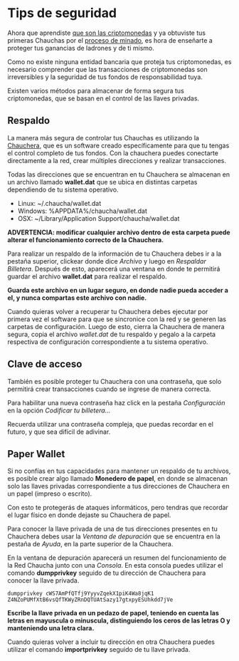 # Tips de seguridad

Ahora que aprendiste [que son las criptomonedas](/intro) y ya obtuviste tus primeras Chauchas por el [proceso de minado](/mining), es hora de enseñarte a proteger tus ganancias de ladrones y de ti mismo.

Como no existe ninguna entidad bancaria que proteja tus criptomonedas, es necesario comprender que las transacciones de criptomonedas son irreversibles y la seguridad de tus fondos de responsabilidad tuya.

Existen varios métodos para almacenar de forma segura tus criptomonedas, que se basan en el control de las llaves privadas.

## Respaldo

La manera más segura de controlar tus Chauchas es utilizando la [Chauchera](https://www.chaucha.cl/#downloads), que es un software creado específicamente para que tu tengas el control completo de tus fondos. Con la chauchera puedes conectarte directamente a la red, crear múltiples direcciones y realizar transacciones.

Todas las direcciones que se encuentran en tu Chauchera se almacenan en un archivo llamado **wallet.dat** que se ubica en distintas carpetas dependiendo de tu sistema operativo.

* Linux: ~/.chaucha/wallet.dat
* Windows: %APPDATA%/chaucha/wallet.dat
* OSX: ~/Library/Application Support/chaucha/wallet.dat
 
**ADVERTENCIA: modificar cualquier archivo dentro de esta carpeta puede alterar el funcionamiento correcto de la Chauchera.**

Para realizar un respaldo de la información de tu Chauchera debes ir a la pestaña superior, clickear donde dice *Archivo* y luego en *Respaldar Billetera*. Después de esto, aparecerá una ventana en donde te permitirá guardar el archivo **wallet.dat** para realizar el respaldo.

**Guarda este archivo en un lugar seguro, en donde nadie pueda acceder a el, y nunca compartas este archivo con nadie.**

Cuando quieras volver a recuperar tu Chauchera debes ejecutar por primera vez el software para que se sincronice con la red y se generen las carpetas de configuración. Luego de esto, cierra la Chauchera de manera segura, copia el archivo *wallet.dat* de tu respaldo y pegalo a la carpeta respectiva de configuración correspondiente a tu sistema operativo.

## Clave de acceso

También es posible proteger tu Chauchera con una contraseña, que solo permitirá crear transacciones cuando se ingrese de manera correcta.

Para habilitar una nueva contraseña haz click en la pestaña *Configuración* en la opción *Codificar tu billetera...*

Recuerda utilizar una contraseña compleja, que puedas recordar en el futuro, y que sea difícil de adivinar.

## Paper Wallet

Si no confías en tus capacidades para mantener un respaldo de tu archivos, es posible crear algo llamado **Monedero de papel**, en donde se almacenan solo las llaves privadas correspondiente a tus direcciones de Chauchera en un papel (impreso o escrito).

Con esto te protegerás de ataques informáticos, pero tendras que recordar el lugar físico en donde dejaste su Chauchera de papel.

Para conocer la llave privada de una de tus direcciones presentes en tu Chauchera debes usar la *Ventana de depuración* que se encuentra en la pestaña de *Ayuda*, en la parte superior de la Chauchera.

En la ventana de depuración aparecerá un resumen del funcionamiento de la Red Chaucha junto con una *Consola*. En esta consola puedes utilizar el comando **dumpprivkey** seguido de tu dirección de Chauchera para conocer la llave privada.

```
dumpprivkey cWS7AmPfQTfj9YyyvZqekX1piK4Wa8jqK1
Z4NZoPUMfXtB6vsQfTKWyZRnDQTUAtSazy17gtxpyESUhkdd7jVe
```

**Escribe la llave privada en un pedazo de papel, teniendo en cuenta las letras en mayuscula o minuscula, distinguiendo los ceros de las letras O y manteniendo una letra clara.**

Cuando quieras volver a incluir tu dirección en otra Chauchera puedes utilizar el comando **importprivkey** seguido de tu llave privada.